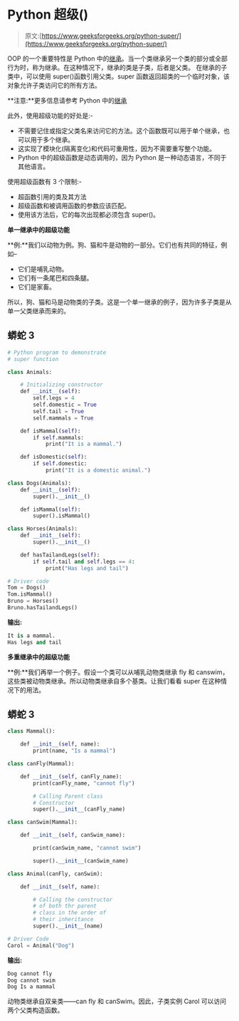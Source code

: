# Python 超级()

> 原文:[https://www.geeksforgeeks.org/python-super/](https://www.geeksforgeeks.org/python-super/)

OOP 的一个重要特性是 Python 中的[继承](https://www.geeksforgeeks.org/inheritance-in-python/)。当一个类继承另一个类的部分或全部行为时，称为继承。在这种情况下，继承的类是子类，后者是父类。
在继承的子类中，可以使用 super()函数引用父类。super 函数返回超类的一个临时对象，该对象允许子类访问它的所有方法。

**注意:**更多信息请参考 Python 中的[继承](https://www.geeksforgeeks.org/inheritance-in-python/)

此外，使用超级功能的好处是:-

*   不需要记住或指定父类名来访问它的方法。这个函数既可以用于单个继承，也可以用于多个继承。
*   这实现了模块化(隔离变化)和代码可重用性，因为不需要重写整个功能。
*   Python 中的超级函数是动态调用的，因为 Python 是一种动态语言，不同于其他语言。

使用超级函数有 3 个限制:-

*   超函数引用的类及其方法
*   超级函数和被调用函数的参数应该匹配。
*   使用该方法后，它的每次出现都必须包含 super()。

**单一继承中的超级功能**

**例:**我们以动物为例。狗、猫和牛是动物的一部分。它们也有共同的特征，例如–

*   它们是哺乳动物。
*   它们有一条尾巴和四条腿。
*   它们是家畜。

所以，狗、猫和马是动物类的子类。这是一个单一继承的例子，因为许多子类是从单一父类继承而来的。

## 蟒蛇 3

```py
# Python program to demonstrate
# super function

class Animals:

    # Initializing constructor
    def __init__(self):
        self.legs = 4
        self.domestic = True
        self.tail = True
        self.mammals = True

    def isMammal(self):
        if self.mammals:
            print("It is a mammal.")

    def isDomestic(self):
        if self.domestic:
            print("It is a domestic animal.")

class Dogs(Animals):
    def __init__(self):
        super().__init__()

    def isMammal(self):
        super().isMammal()

class Horses(Animals):
    def __init__(self):
        super().__init__()

    def hasTailandLegs(self):
        if self.tail and self.legs == 4:
            print("Has legs and tail")

# Driver code
Tom = Dogs()
Tom.isMammal()
Bruno = Horses()
Bruno.hasTailandLegs()
```

**输出:**

```py
It is a mammal.
Has legs and tail
```

**多重继承中的超级功能**

**例:**我们再举一个例子。假设一个类可以从哺乳动物类继承 fly 和 canswim，这些类被动物类继承。所以动物类继承自多个基类。让我们看看 super 在这种情况下的用法。

## 蟒蛇 3

```py
class Mammal():

    def __init__(self, name):
        print(name, "Is a mammal")

class canFly(Mammal):

    def __init__(self, canFly_name):
        print(canFly_name, "cannot fly")

        # Calling Parent class
        # Constructor
        super().__init__(canFly_name)

class canSwim(Mammal):

    def __init__(self, canSwim_name):

        print(canSwim_name, "cannot swim")

        super().__init__(canSwim_name)

class Animal(canFly, canSwim):

    def __init__(self, name):

        # Calling the constructor
        # of both thr parent
        # class in the order of
        # their inheritance
        super().__init__(name)

# Driver Code
Carol = Animal("Dog")
```

**输出:**

```py
Dog cannot fly
Dog cannot swim
Dog Is a mammal
```

动物类继承自双亲类——can fly 和 canSwim。因此，子类实例 Carol 可以访问两个父类构造函数。